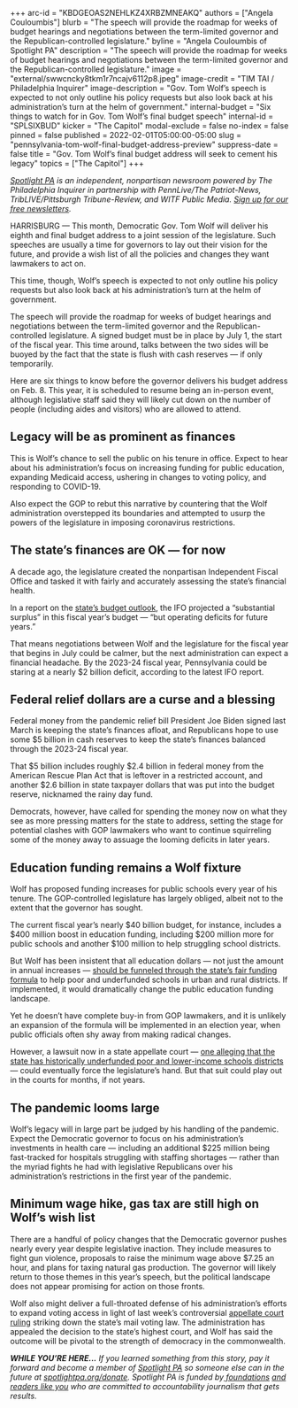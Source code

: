 +++
arc-id = "KBDGEOAS2NEHLKZ4XRBZMNEAKQ"
authors = ["Angela Couloumbis"]
blurb = "The speech will provide the roadmap for weeks of budget hearings and negotiations between the term-limited governor and the Republican-controlled legislature."
byline = "Angela Couloumbis of Spotlight PA"
description = "The speech will provide the roadmap for weeks of budget hearings and negotiations between the term-limited governor and the Republican-controlled legislature."
image = "external/swwcncky8tkm1r7ncajv6112p8.jpeg"
image-credit = "TIM TAI / Philadelphia Inquirer"
image-description = "Gov. Tom Wolf’s speech is expected to not only outline his policy requests but also look back at his administration’s turn at the helm of government."
internal-budget = "Six things to watch for in Gov. Tom Wolf’s final budget speech"
internal-id = "SPLSIXBUD"
kicker = "The Capitol"
modal-exclude = false
no-index = false
pinned = false
published = 2022-02-01T05:00:00-05:00
slug = "pennsylvania-tom-wolf-final-budget-address-preview"
suppress-date = false
title = "Gov. Tom Wolf’s final budget address will seek to cement his legacy"
topics = ["The Capitol"]
+++

<a href="https://www.spotlightpa.org/"><i>Spotlight PA</i></a><i> is an independent, nonpartisan newsroom powered by The Philadelphia Inquirer in partnership with PennLive/The Patriot-News, TribLIVE/Pittsburgh Tribune-Review, and WITF Public Media. </i><a href="https://www.spotlightpa.org/newsletters"><i>Sign up for our free newsletters</i></a><i>.</i>

HARRISBURG — This month, Democratic Gov. Tom Wolf will deliver his eighth and final budget address to a joint session of the legislature. Such speeches are usually a time for governors to lay out their vision for the future, and provide a wish list of all the policies and changes they want lawmakers to act on.

This time, though, Wolf’s speech is expected to not only outline his policy requests but also look back at his administration’s turn at the helm of government.

The speech will provide the roadmap for weeks of budget hearings and negotiations between the term-limited governor and the Republican-controlled legislature. A signed budget must be in place by July 1, the start of the fiscal year. This time around, talks between the two sides will be buoyed by the fact that the state is flush with cash reserves — if only temporarily.

Here are six things to know before the governor delivers his budget address on Feb. 8. This year, it is scheduled to resume being an in-person event, although legislative staff said they will likely cut down on the number of people (including aides and visitors) who are allowed to attend.

<script src="https://www.spotlightpa.org/embed.js" async></script><div data-spl-embed-version="1" data-spl-src="https://www.spotlightpa.org/embeds/newsletter/"></div>

## Legacy will be as prominent as finances

This is Wolf’s chance to sell the public on his tenure in office. Expect to hear about his administration’s focus on increasing funding for public education, expanding Medicaid access, ushering in changes to voting policy, and responding to COVID-19.

Also expect the GOP to rebut this narrative by countering that the Wolf administration overstepped its boundaries and attempted to usurp the powers of the legislature in imposing coronavirus restrictions.

## The state’s finances are OK — for now

A decade ago, the legislature created the nonpartisan Independent Fiscal Office and tasked it with fairly and accurately assessing the state’s financial health.

In a report on the <a href="https://web.archive.org/20220118184045/http://www.ifo.state.pa.us/download.cfm?file=Resources/Documents/Five_Year_Outlook_2021.pdf">state’s budget outlook</a>, the IFO projected a “substantial surplus” in this fiscal year’s budget — “but operating deficits for future years.”

That means negotiations between Wolf and the legislature for the fiscal year that begins in July could be calmer, but the next administration can expect a financial headache. By the 2023-24 fiscal year, Pennsylvania could be staring at a nearly $2 billion deficit, according to the latest IFO report.

## Federal relief dollars are a curse and a blessing

Federal money from the pandemic relief bill President Joe Biden signed last March is keeping the state’s finances afloat, and Republicans hope to use some $5 billion in cash reserves to keep the state’s finances balanced through the 2023-24 fiscal year.

That $5 billion includes roughly $2.4 billion in federal money from the American Rescue Plan Act that is leftover in a restricted account, and another $2.6 billion in state taxpayer dollars that was put into the budget reserve, nicknamed the rainy day fund.

Democrats, however, have called for spending the money now on what they see as more pressing matters for the state to address, setting the stage for potential clashes with GOP lawmakers who want to continue squirreling some of the money away to assuage the looming deficits in later years.

## Education funding remains a Wolf fixture

Wolf has proposed funding increases for public schools every year of his tenure. The GOP-controlled legislature has largely obliged, albeit not to the extent that the governor has sought.

The current fiscal year’s nearly $40 billion budget, for instance, includes a $400 million boost in education funding, including $200 million more for public schools and another $100 million to help struggling school districts.

But Wolf has been insistent that all education dollars — not just the amount in annual increases — <a href="https://www.spotlightpa.org/news/2021/02/pennsylvania-education-tom-wolf-budget-funding-formula-hold-harmless/">should be funneled through the state’s fair funding formula</a> to help poor and underfunded schools in urban and rural districts. If implemented, it would dramatically change the public education funding landscape.

Yet he doesn’t have complete buy-in from GOP lawmakers, and it is unlikely an expansion of the formula will be implemented in an election year, when public officials often shy away from making radical changes.

However, a lawsuit now in a state appellate court — <a href="https://www.inquirer.com/news/pennsylvania-school-funding-trial-testimony-20220126.html">one alleging that the state has historically underfunded poor and lower-income schools districts</a> — could eventually force the legislature’s hand. But that suit could play out in the courts for months, if not years.

## The pandemic looms large

Wolf’s legacy will in large part be judged by his handling of the pandemic. Expect the Democratic governor to focus on his administration’s investments in health care — including an additional $225 million being fast-tracked for hospitals struggling with staffing shortages — rather than the myriad fights he had with legislative Republicans over his administration’s restrictions in the first year of the pandemic.

<script src="https://www.spotlightpa.org/embed.js" async></script><div data-spl-embed-version="1" data-spl-src="https://www.spotlightpa.org/embeds/donate/"></div>

## Minimum wage hike, gas tax are still high on Wolf’s wish list

There are a handful of policy changes that the Democratic governor pushes nearly every year despite legislative inaction. They include measures to fight gun violence, proposals to raise the minimum wage above $7.25 an hour, and plans for taxing natural gas production. The governor will likely return to those themes in this year’s speech, but the political landscape does not appear promising for action on those fronts.

Wolf also might deliver a full-throated defense of his administration’s efforts to expand voting access in light of last week’s controversial <a href="https://www.spotlightpa.org/news/2022/01/pennsylvania-mail-voting-unconstitutional-supreme-court-appeal/">appellate court ruling</a> striking down the state’s mail voting law. The administration has appealed the decision to the state’s highest court, and Wolf has said the outcome will be pivotal to the strength of democracy in the commonwealth.

<i><b>WHILE YOU’RE HERE...</b></i><i> If you learned something from this story, pay it forward and become a member of </i><a href="https://www.spotlightpa.org/"><i>Spotlight PA</i></a><i> so someone else can in the future at </i><a href="http://spotlightpa.org/donate"><i>spotlightpa.org/donate</i></a><i>. Spotlight PA is funded by</i><a href="https://www.spotlightpa.org/support"><i> foundations</i></a><i> </i><a href="https://www.spotlightpa.org/support"><i>and readers like you</i></a><i> who are committed to accountability journalism that gets results.</i>
